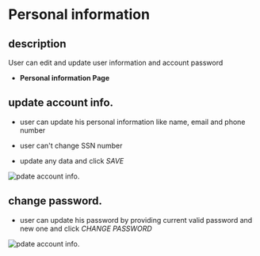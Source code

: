 # Personal information

## description

User can edit and update user information and account password

- **Personal information Page**
## update account info.

- user can update his personal information like name, email and phone number

- user can't change SSN number

- update any data and click _SAVE_

![pdate account info.](/images/account/account-6-1.png)

## change password.

- user can update his password by providing current valid password and new one and click _CHANGE PASSWORD_

![pdate account info.](/images/account/account-6-2.png)
